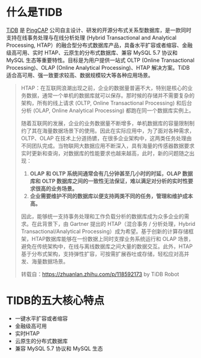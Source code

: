 # 什么是TIDB

[TiDB](https://github.com/pingcap/tidb) 是 [PingCAP](https://pingcap.com/about-cn/) 公司自主设计、研发的开源分布式关系型数据库，是一款同时支持在线事务处理与在线分析处理 (Hybrid Transactional and Analytical Processing, HTAP）的融合型分布式数据库产品，具备水平扩容或者缩容、金融级高可用、实时 HTAP、云原生的分布式数据库、兼容 MySQL 5.7 协议和 MySQL 生态等重要特性。目标是为用户提供一站式 OLTP (Online Transactional Processing)、OLAP (Online Analytical Processing)、HTAP 解决方案。TiDB 适合高可用、强一致要求较高、数据规模较大等各种应用场景。

> HTAP：在互联网浪潮出现之前，企业的数据量普遍不大，特别是核心的业务数据，通常一个单机的数据库就可以保存。那时候的存储并不需要复杂的架构，所有的线上请求 (OLTP, Online Transactional Processing) 和后台分析 (OLAP, Online Analytical Processing) 都跑在同一个数据库实例上。
>
> 随着互联网的发展，企业的业务数据量不断增多，单机数据库的容量限制制约了其在海量数据场景下的使用。因此在实际应用中，为了面对各种需求，OLTP、OLAP 在技术上分道扬镳，在很多企业架构中，这两类任务处理由不同团队完成。当物联网大数据应用不断深入，具有海量的传感器数据要求实时更新和查询，对数据库的性能要求也越来越高，此时，新的问题随之出现：
>
> 1. **OLAP 和 OLTP 系统间通常会有几分钟甚至几小时的时延，OLAP 数据库和 OLTP 数据库之间的一致性无法保证，难以满足对分析的实时性要求很高的业务场景。**
> 2. **企业需要维护不同的数据库以便支持两类不同的任务，管理和维护成本高。**
>
> 因此，能够统一支持事务处理和工作负载分析的数据库成为众多企业的需求。在此背景下，由 Gartner 提出的 HTAP（混合事务 / 分析处理，Hybrid Transactional/Analytical Processing）成为希望。基于创新的计算存储框架，HTAP数据库能够在一份数据上同时支撑业务系统运行和 OLAP 场景，避免在传统架构中，在线与离线数据库之间大量的数据交互。此外，HTAP 基于分布式架构，支持弹性扩容，可按需扩展吞吐或存储，轻松应对高并发、海量数据场景。
>
> 转载自：https://zhuanlan.zhihu.com/p/118592173 by TiDB Robot

# TIDB的五大核心特点

- 一键水平扩容或者缩容
- 金融级高可用
- 实时HTAP
- 云原生的分布式数据库
- 兼容 MySQL 5.7 协议和 MySQL 生态

